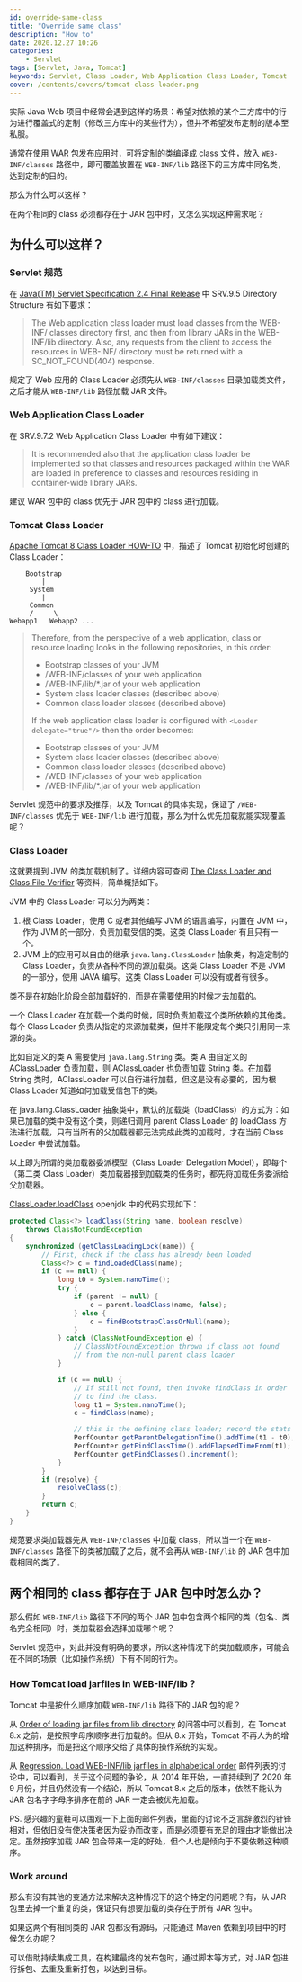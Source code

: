 ```yaml
---
id: override-same-class
title: "Override same class"
description: "How to"
date: 2020.12.27 10:26
categories:
    - Servlet
tags: [Servlet, Java, Tomcat]
keywords: Servlet, Class Loader, Web Application Class Loader, Tomcat
cover: /contents/covers/tomcat-class-loader.png
---
```


实际 Java Web 项目中经常会遇到这样的场景：希望对依赖的某个三方库中的行为进行覆盖式的定制（修改三方库中的某些行为），但并不希望发布定制的版本至私服。

通常在使用 WAR 包发布应用时，可将定制的类编译成 class 文件，放入 `WEB-INF/classes` 路径中，即可覆盖放置在 `WEB-INF/lib` 路径下的三方库中同名类，达到定制的目的。

那么为什么可以这样？

在两个相同的 class 必须都存在于 JAR 包中时，又怎么实现这种需求呢？

## 为什么可以这样？

### Servlet 规范

在 [Java(TM) Servlet Specification 2.4 Final Release][servlet-2.4] 中 SRV.9.5 Directory Structure 有如下要求：

> The Web application class loader must load classes from the WEB-INF/ classes
directory first, and then from library JARs in the WEB-INF/lib directory. Also, any
requests from the client to access the resources in WEB-INF/ directory must be
returned with a SC_NOT_FOUND(404) response.

规定了 Web 应用的 Class Loader 必须先从 `WEB-INF/classes` 目录加载类文件，之后才能从 `WEB-INF/lib` 路径加载 JAR 文件。

### Web Application Class Loader

在 SRV.9.7.2 Web Application Class Loader 中有如下建议：

> It is recommended also that the application class loader be implemented so
that classes and resources packaged within the WAR are loaded in preference to
classes and resources residing in container-wide library JARs.

建议 WAR 包中的 class 优先于 JAR 包中的 class 进行加载。

### Tomcat Class Loader

[Apache Tomcat 8 Class Loader HOW-TO][class-loader-how-to] 中，描述了 Tomcat 初始化时创建的 Class Loader：

```text
    Bootstrap
        |
     System
        |
     Common
     /     \
Webapp1   Webapp2 ...
```

> Therefore, from the perspective of a web application, class or resource loading looks in the following repositories, in this order:
>
> * Bootstrap classes of your JVM
> * /WEB-INF/classes of your web application
> * /WEB-INF/lib/*.jar of your web application
> * System class loader classes (described above)
> * Common class loader classes (described above)
>
> If the web application class loader is configured with `<Loader delegate="true"/>` then the order becomes:
>
> * Bootstrap classes of your JVM
> * System class loader classes (described above)
> * Common class loader classes (described above)
> * /WEB-INF/classes of your web application
> * /WEB-INF/lib/*.jar of your web application

Servlet 规范中的要求及推荐，以及 Tomcat 的具体实现，保证了 `/WEB-INF/classes` 优先于 `WEB-INF/lib` 进行加载，那么为什么优先加载就能实现覆盖呢？

### Class Loader

这就要提到 JVM 的类加载机制了。详细内容可查阅 [The Class Loader and Class File Verifier](class-loader) 等资料，简单概括如下。

JVM 中的 Class Loader 可以分为两类：

1. 根 Class Loader，使用 C 或者其他编写 JVM 的语言编写，内置在 JVM 中，作为 JVM 的一部分，负责加载受信的类。这类 Class Loader 有且只有一个。
1. JVM 上的应用可以自由的继承 `java.lang.ClassLoader` 抽象类，构造定制的 Class Loader，负责从各种不同的源加载类。这类 Class Loader 不是 JVM 的一部分，使用 JAVA 编写。这类 Class Loader 可以没有或者有很多。

类不是在初始化阶段全部加载好的，而是在需要使用的时候才去加载的。

一个 Class Loader 在加载一个类的时候，同时负责加载这个类所依赖的其他类。每个 Class Loader 负责从指定的来源加载类，但并不能限定每个类只引用同一来源的类。

比如自定义的类 A 需要使用 `java.lang.String` 类。类 A 由自定义的 AClassLoader 负责加载，则 AClassLoader 也负责加载 String 类。在加载 String 类时，AClassLoader 可以自行进行加载，但这是没有必要的，因为根 Class Loader 知道如何加载受信包下的类。

在 java.lang.ClassLoader 抽象类中，默认的加载类（loadClass）的方式为：如果已加载的类中没有这个类，则递归调用 parent Class Loader 的 loadClass 方法进行加载，只有当所有的父加载器都无法完成此类的加载时，才在当前 Class Loader 中尝试加载。

以上即为所谓的类加载器委派模型（Class Loader Delegation Model），即每个（第二类 Class Loader）类加载器接到加载类的任务时，都先将加载任务委派给父加载器。

[ClassLoader.loadClass][load-class] openjdk 中的代码实现如下：
```JAVA
protected Class<?> loadClass(String name, boolean resolve)
    throws ClassNotFoundException
{
    synchronized (getClassLoadingLock(name)) {
        // First, check if the class has already been loaded
        Class<?> c = findLoadedClass(name);
        if (c == null) {
            long t0 = System.nanoTime();
            try {
                if (parent != null) {
                    c = parent.loadClass(name, false);
                } else {
                    c = findBootstrapClassOrNull(name);
                }
            } catch (ClassNotFoundException e) {
                // ClassNotFoundException thrown if class not found
                // from the non-null parent class loader
            }

            if (c == null) {
                // If still not found, then invoke findClass in order
                // to find the class.
                long t1 = System.nanoTime();
                c = findClass(name);

                // this is the defining class loader; record the stats
                PerfCounter.getParentDelegationTime().addTime(t1 - t0);
                PerfCounter.getFindClassTime().addElapsedTimeFrom(t1);
                PerfCounter.getFindClasses().increment();
            }
        }
        if (resolve) {
            resolveClass(c);
        }
        return c;
    }
}
```

规范要求类加载器先从 `WEB-INF/classes` 中加载 class，所以当一个在 `WEB-INF/classes` 路径下的类被加载了之后，就不会再从 `WEB-INF/lib` 的 JAR 包中加载相同的类了。

## 两个相同的 class 都存在于 JAR 包中时怎么办？

那么假如 `WEB-INF/lib` 路径下不同的两个 JAR 包中包含两个相同的类（包名、类名完全相同）时，类加载器会选择加载哪个呢？

Servlet 规范中，对此并没有明确的要求，所以这种情况下的类加载顺序，可能会在不同的场景（比如操作系统）下有不同的行为。

### How Tomcat load jarfiles in WEB-INF/lib？

Tomcat 中是按什么顺序加载 `WEB-INF/lib` 路径下的 JAR 包的呢？

从 [Order of loading jar files from lib directory][order-from-lib] 的问答中可以看到，在 Tomcat 8.x 之前，是按照字母序顺序进行加载的。但从 8.x 开始，Tomcat 不再人为的增加这种排序，而是把这个顺序交给了具体的操作系统的实现。

从 [Regression. Load WEB-INF/lib jarfiles in alphabetical order][alphabetical-order] 邮件列表的讨论中，可以看到，关于这个问题的争论，从 2014 年开始，一直持续到了 2020 年 9 月份，并且仍然没有一个结论，所以 Tomcat 8.x 之后的版本，依然不能认为 JAR 包名字字母序排序在前的 JAR 一定会被优先加载。

PS. 感兴趣的童鞋可以围观一下上面的邮件列表，里面的讨论不乏言辞激烈的针锋相对，但依旧没有使决策者因为妥协而改变，而是必须要有充足的理由才能做出决定。虽然按序加载 JAR 包会带来一定的好处，但个人也是倾向于不要依赖这种顺序。

### Work around

那么有没有其他的变通方法来解决这种情况下的这个特定的问题呢？有，从 JAR 包里去掉一个重复的类，保证只有想要加载的类存在于所有 JAR 包中。

如果这两个有相同类的 JAR 包都没有源码，只能通过 Maven 依赖到项目中的时候怎么办呢？

可以借助持续集成工具，在构建最终的发布包时，通过脚本等方式，对 JAR 包进行拆包、去重及重新打包，以达到目标。

[class-loader]:http://medialab.di.unipi.it/web/doc/JNetSec/jns_ch5.htm
[class-loader-how-to]:http://tomcat.apache.org/tomcat-8.0-doc/class-loader-howto.html
[servlet-2.4]:https://download.oracle.com/otndocs/jcp/servlet-2.4-fr-spec-oth-JSpec/
[load-class]:https://github.com/openjdk/jdk/blob/master/src/java.base/share/classes/java/lang/ClassLoader.java#L563
[alphabetical-order]:(https://bz.apache.org/bugzilla/show_bug.cgi?id=57129)
[order-from-lib]:(https://stackoverflow.com/questions/5474765/order-of-loading-jar-files-from-lib-directory)
